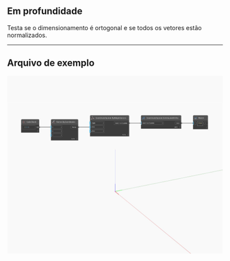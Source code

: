 ## Em profundidade
Testa se o dimensionamento é ortogonal e se todos os vetores estão normalizados.
___
## Arquivo de exemplo

![IsUniscaledOrtho](./Autodesk.DesignScript.Geometry.CoordinateSystem.IsUniscaledOrtho_img.jpg)


